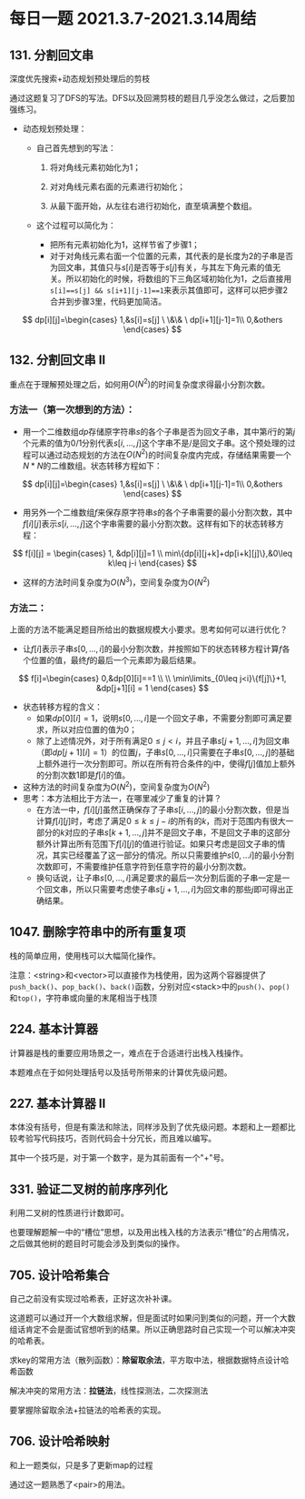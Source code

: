 # 每日一题 2021.3.7-2021.3.14周结



## 131. 分割回文串

深度优先搜索+动态规划预处理后的剪枝

通过这题复习了DFS的写法。DFS以及回溯剪枝的题目几乎没怎么做过，之后要加强练习。



- 动态规划预处理：

  - 自己首先想到的写法：

    1. 将对角线元素初始化为1；

    2. 对对角线元素右面的元素进行初始化；

    3. 从最下面开始，从左往右进行初始化，直至填满整个数组。

  - 这个过程可以简化为：

    - 把所有元素初始化为1，这样节省了步骤1；
    - 对于对角线元素右面一个位置的元素，其代表的是长度为2的子串是否为回文串，其值只与$s[i]$是否等于$s[j]$有关，与其左下角元素的值无关。所以初始化的时候，将数组的下三角区域初始化为1，之后直接用`s[i]==s[j] && s[i+1][j-1]==1​`来表示其值即可，这样可以把步骤2合并到步骤3里，代码更加简洁。

$$
dp[i][j]=\begin{cases}
1,&s[i]=s[j] \ \&\& \ dp[i+1][j-1]=1\\
0,&others
\end{cases}
$$



## 132. 分割回文串 II

重点在于理解预处理之后，如何用$O(N^2)$的时间复杂度求得最小分割次数。

### 方法一（第一次想到的方法）：

- 用一个二维数组$dp$存储原字符串$s$的各个子串是否为回文子串，其中第$i$行的第$j$个元素的值为0/1分别代表$s[i,...,j]$这个字串不是/是回文子串。这个预处理的过程可以通过动态规划的方法在$O(N^2)$的时间复杂度内完成，存储结果需要一个$N*N$的二维数组。状态转移方程如下：

$$
dp[i][j]=\begin{cases}
1,&s[i]=s[j] \ \&\& \ dp[i+1][j-1]=1\\
0,&others
\end{cases}
$$

- 用另外一个二维数组$f$来保存原字符串$s$的各个子串需要的最小分割次数，其中$f[i][j]$表示$s[i,...,j]$这个字串需要的最小分割次数。这样有如下的状态转移方程：

$$
f[i][j] = \begin{cases}
1, &dp[i][j]=1 \\
min\{dp[i][j+k]+dp[i+k][j]\},&0\leq k\leq j-i
\end{cases}
$$

- 这样的方法时间复杂度为$O(N^3)$，空间复杂度为$O(N^2)$



### 方法二：

上面的方法不能满足题目所给出的数据规模大小要求。思考如何可以进行优化？

- 让$f[i]$表示子串$s[0,...,i]$的最小分割次数，并按照如下的状态转移方程计算$f$各个位置的值，最终$f$的最后一个元素即为最后结果。


$$
f[i]=\begin{cases}
0,&dp[0][i]==1 \\
\\
\min\limits_{0\leq j<i}\{f[j]\}+1, &dp[j+1][i] = 1
\end{cases}
$$

- 状态转移方程的含义：
  - 如果$dp[0][i]=1$，说明$s[0,...,i]$是一个回文子串，不需要分割即可满足要求，所以对应位置的值为0；
  - 除了上述情况外，对于所有满足$0\leq j<i$，并且子串$s[j+1,...,i]$为回文串（即$dp[j+1][i]=1$）的位置$j$，子串$s[0,...,i]$只需要在子串$s[0,...,j]$的基础上额外进行一次分割即可。所以在所有符合条件的$j$中，使得$f[j]$值加上额外的分割次数1即是$f[i]$的值。
- 这种方法的时间复杂度为$O(N^2)$，空间复杂度为$O(N^2)$
- 思考：本方法相比于方法一，在哪里减少了重复的计算？
  - 在方法一中，$f[i][j]$虽然正确保存了子串$s[i,...,j]$的最小分割次数，但是当计算$f[i][j]$时，考虑了满足$0\leq k\leq j-i$的所有的$k$，而对于范围内有很大一部分的$k$对应的子串$s[k+1,...,j]$并不是回文子串，不是回文子串的这部分额外计算出所有范围下$f[i][j]$的值进行验证。如果只考虑是回文子串的情况，其实已经覆盖了这一部分的情况。所以只需要维护$s[0,...i]$的最小分割次数即可，不需要维护任意字符到任意字符的最小分割次数。
  - 换句话说，让子串$s[0,...,i]$满足要求的最后一次分割后面的子串一定是一个回文串，所以只需要考虑使子串$s[j+1,...,i]$为回文串的那些$j$即可得出正确结果。



## 1047. 删除字符串中的所有重复项

栈的简单应用，使用栈可以大幅简化操作。

注意：<string\>和<vector\>可以直接作为栈使用，因为这两个容器提供了`push_back()`、`pop_back()`、`back()`函数，分别对应<stack\>中的`push()`、`pop()`和`top()`，字符串或向量的末尾相当于栈顶



## 224. 基本计算器

计算器是栈的重要应用场景之一，难点在于合适进行出栈入栈操作。

本题难点在于如何处理括号以及括号所带来的计算优先级问题。



## 227. 基本计算器 II

本体没有括号，但是有乘法和除法，同样涉及到了优先级问题。本题和上一题都比较考验写代码技巧，否则代码会十分冗长，而且难以编写。

其中一个技巧是，对于第一个数字，是为其前面有一个"+"号。



## 331. 验证二叉树的前序序列化

利用二叉树的性质进行计数即可。

也要理解题解一中的“槽位”思想，以及用出栈入栈的方法表示“槽位”的占用情况，之后做其他树的题目时可能会涉及到类似的操作。



## 705. 设计哈希集合

自己之前没有实现过哈希表，正好这次补补课。

这道题可以通过开一个大数组求解，但是面试时如果问到类似的问题，开一个大数组话肯定不会是面试官想听到的结果。所以正确思路时自己实现一个可以解决冲突的哈希表。

求key的常用方法（散列函数）：**除留取余法**，平方取中法，根据数据特点设计哈希函数

解决冲突的常用方法：**拉链法**，线性探测法，二次探测法

要掌握除留取余法+拉链法的哈希表的实现。



## 706. 设计哈希映射

和上一题类似，只是多了更新map的过程

通过这一题熟悉了<pair\>的用法。